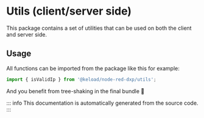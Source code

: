 # Utils (client/server side)

This package contains a set of utilities that can be used on both the client and server side.

## Usage

All functions can be imported from the package like this for example:

```typescript
import { isValidIp } from '@keload/node-red-dxp/utils';
```

And you benefit from tree-shaking in the final bundle 🚀

::: info
This documentation is automatically generated from the source code.
:::
